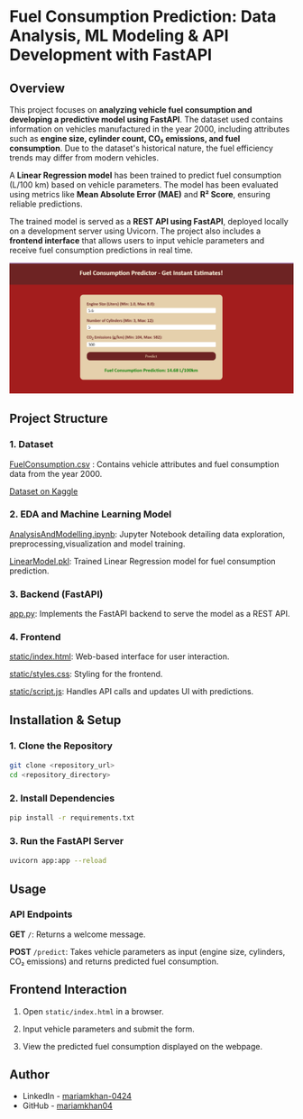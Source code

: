 # **Fuel Consumption Prediction: Data Analysis, ML Modeling & API Development with FastAPI**

## **Overview**

This project focuses on **analyzing vehicle fuel consumption and developing a predictive model using FastAPI**. The dataset used contains information on vehicles manufactured in the year 2000, including attributes such as **engine size, cylinder count, CO₂ emissions, and fuel consumption**. Due to the dataset's historical nature, the fuel efficiency trends may differ from modern vehicles.

A **Linear Regression model** has been trained to predict fuel consumption (L/100 km) based on vehicle parameters. The model has been evaluated using metrics like **Mean Absolute Error (MAE)** and **R² Score**, ensuring reliable predictions.

The trained model is served as a **REST API using FastAPI**, deployed locally on a development server using Uvicorn. The project also includes a **frontend interface** that allows users to input vehicle parameters and receive fuel consumption predictions in real time.

![alt text](image.png)

## **Project Structure**

### **1. Dataset**

[FuelConsumption.csv](FuelConsumption.csv) : Contains vehicle attributes and fuel consumption data from the year 2000.

[Dataset on Kaggle](https://www.kaggle.com/datasets/krupadharamshi/fuelconsumption)

### **2. EDA and Machine Learning Model**

[AnalysisAndModelling.ipynb](AnalysisAndModelling.ipynb): Jupyter Notebook detailing data exploration, preprocessing,visualization and model training.

[LinearModel.pkl](LinearModel.pkl): Trained Linear Regression model for fuel consumption prediction.

### **3. Backend (FastAPI)**

[app.py](app.py): Implements the FastAPI backend to serve the model as a REST API.

### **4. Frontend**

[static/index.html](static/index.html): Web-based interface for user interaction.

[static/styles.css](static/styles.css): Styling for the frontend.

[static/script.js](static/script.js): Handles API calls and updates UI with predictions.


## **Installation & Setup**

### **1. Clone the Repository**

```bash  
git clone <repository_url>
cd <repository_directory>
```  

### **2. Install Dependencies**

```bash
pip install -r requirements.txt
```

### **3. Run the FastAPI Server**

```bash
uvicorn app:app --reload
```


## **Usage**

### **API Endpoints**

**GET** ```/```: Returns a welcome message.

**POST** ```/predict```: Takes vehicle parameters as input (engine size, cylinders, CO₂ emissions) and returns predicted fuel consumption.


## **Frontend Interaction**

1. Open ```static/index.html``` in a browser.

2. Input vehicle parameters and submit the form.

3. View the predicted fuel consumption displayed on the webpage.


## Author

- LinkedIn - [mariamkhan-0424](https://www.linkedin.com/in/mariam-khan0424)
- GitHub - [mariamkhan04](https://github.com/mariamkhan04)